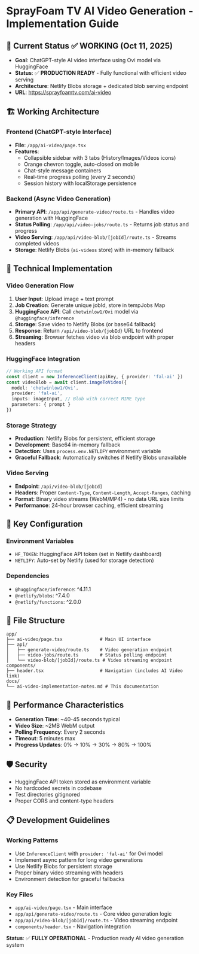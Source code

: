 # SprayFoam TV AI Video Generation - Implementation Guide

## 🎯 **Current Status** ✅ WORKING (Oct 11, 2025)
- **Goal**: ChatGPT-style AI video interface using Ovi model via HuggingFace
- **Status**: ✅ **PRODUCTION READY** - Fully functional with efficient video serving
- **Architecture**: Netlify Blobs storage + dedicated blob serving endpoint
- **URL**: https://sprayfoamtv.com/ai-video

## 🏗️ **Working Architecture**

### **Frontend (ChatGPT-style Interface)**
- **File**: `/app/ai-video/page.tsx`
- **Features**:
  - Collapsible sidebar with 3 tabs (History/Images/Videos icons)
  - Orange chevron toggle, auto-closed on mobile
  - Chat-style message containers
  - Real-time progress polling (every 2 seconds)
  - Session history with localStorage persistence

### **Backend (Async Video Generation)**
- **Primary API**: `/app/api/generate-video/route.ts` - Handles video generation with HuggingFace
- **Status Polling**: `/app/api/video-jobs/route.ts` - Returns job status and progress
- **Video Serving**: `/app/api/video-blob/[jobId]/route.ts` - Streams completed videos
- **Storage**: Netlify Blobs (`ai-videos` store) with in-memory fallback

## 🔧 **Technical Implementation**

### **Video Generation Flow**
1. **User Input**: Upload image + text prompt
2. **Job Creation**: Generate unique jobId, store in tempJobs Map
3. **HuggingFace API**: Call `chetwinlow1/Ovi` model via `@huggingface/inference`
4. **Storage**: Save video to Netlify Blobs (or base64 fallback)
5. **Response**: Return `/api/video-blob/{jobId}` URL to frontend
6. **Streaming**: Browser fetches video via blob endpoint with proper headers

### **HuggingFace Integration**
```typescript
// Working API format
const client = new InferenceClient(apiKey, { provider: 'fal-ai' })
const videoBlob = await client.imageToVideo({
  model: 'chetwinlow1/Ovi',
  provider: 'fal-ai',
  inputs: imageInput, // Blob with correct MIME type
  parameters: { prompt }
})
```

### **Storage Strategy**
- **Production**: Netlify Blobs for persistent, efficient storage
- **Development**: Base64 in-memory fallback
- **Detection**: Uses `process.env.NETLIFY` environment variable
- **Graceful Fallback**: Automatically switches if Netlify Blobs unavailable

### **Video Serving**
- **Endpoint**: `/api/video-blob/[jobId]`
- **Headers**: Proper `Content-Type`, `Content-Length`, `Accept-Ranges`, caching
- **Format**: Binary video streams (WebM/MP4) - no data URL size limits
- **Performance**: 24-hour browser caching, efficient streaming

## 🔑 **Key Configuration**

### **Environment Variables**
- `HF_TOKEN`: HuggingFace API token (set in Netlify dashboard)
- `NETLIFY`: Auto-set by Netlify (used for storage detection)

### **Dependencies**
- `@huggingface/inference`: ^4.11.1
- `@netlify/blobs`: ^7.4.0
- `@netlify/functions`: ^2.0.0

## 📁 **File Structure**
```
app/
├── ai-video/page.tsx              # Main UI interface
├── api/
│   ├── generate-video/route.ts    # Video generation endpoint
│   ├── video-jobs/route.ts        # Status polling endpoint
│   └── video-blob/[jobId]/route.ts # Video streaming endpoint
components/
├── header.tsx                     # Navigation (includes AI Video link)
docs/
└── ai-video-implementation-notes.md # This documentation
```

## 🚀 **Performance Characteristics**
- **Generation Time**: ~40-45 seconds typical
- **Video Size**: ~2MB WebM output
- **Polling Frequency**: Every 2 seconds
- **Timeout**: 5 minutes max
- **Progress Updates**: 0% → 10% → 30% → 80% → 100%

## 🛡️ **Security**
- HuggingFace API token stored as environment variable
- No hardcoded secrets in codebase
- Test directories gitignored
- Proper CORS and content-type headers

## 📋 **Development Guidelines**

### **Working Patterns**
- Use `InferenceClient` with `provider: 'fal-ai'` for Ovi model
- Implement async pattern for long video generations
- Use Netlify Blobs for persistent storage
- Proper binary video streaming with headers
- Environment detection for graceful fallbacks

### **Key Files**
- `app/ai-video/page.tsx` - Main interface
- `app/api/generate-video/route.ts` - Core video generation logic
- `app/api/video-blob/[jobId]/route.ts` - Video streaming endpoint
- `components/header.tsx` - Navigation integration

**Status**: ✅ **FULLY OPERATIONAL** - Production ready AI video generation system